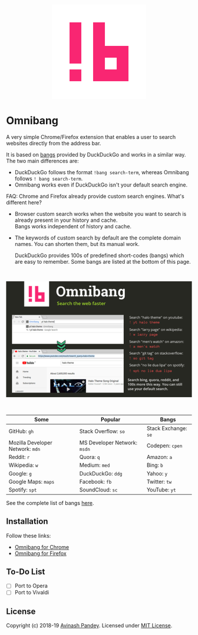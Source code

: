 <p align="center">
  <img src="img/omnibang-white-256.png" style="max-width:100%;">
</p>

# Omnibang

A very simple Chrome/Firefox extension that enables a user to search websites directly from the address bar.

It is based on [bangs](https://duckduckgo.com/bang) provided by DuckDuckGo and works in a similar way. The two main differences are:

- DuckDuckGo follows the format `!bang search-term`, whereas Omnibang follows `! bang search-term`.
- Omnibang works even if DuckDuckGo isn't your default search engine.

FAQ: Chrome and Firefox already provide custom search engines. What's different here?

- Browser custom search works when the website you want to search is already present in your history and cache.   
Bangs works independent of history and cache.

- The keywords of custom search by default are the complete domain names. You can shorten them, but its manual work.

  DuckDuckGo provides 100s of predefined short-codes (bangs) which are easy to remember. Some bangs are listed at the bottom of this page.

<br>

![Pictorial description of extension](/img/omnibang-banner-1280x800.png)

<br>

| Some | Popular | Bangs|
| --- | --- | --- |
| GitHub: `gh` | Stack Overflow: `so` | Stack Exchange: `se` |
| Mozilla Developer Network: `mdn` | MS Developer Network: `msdn` | Codepen: `cpen` |
| Reddit: `r` | Quora: `q` | Amazon: `a` |
| Wikipedia: `w` | Medium: `med` | Bing: `b` |
| Google: `g` | DuckDuckGo: `ddg` | Yahoo: `y` |
| Google Maps: `maps` | Facebook: `fb` | Twitter: `tw` |
| Spotify: `spt` | SoundCloud: `sc` | YouTube: `yt` |

See the complete list of bangs [here](https://duckduckgo.com/bang).

## Installation

Follow these links:

- [Omnibang for Chrome](https://chrome.google.com/webstore/detail/blmikombemiddkippgjijjgpdofliogo)
- [Omnibang for Firefox](https://addons.mozilla.org/en-GB/firefox/addon/omnibang/)

## To-Do List

- [ ] Port to Opera
- [ ] Port to Vivaldi

## License

Copyright (c) 2018-19 [Avinash Pandey](http://mrpandey.com). Licensed under [MIT License](https://github.com/mrpandey/omnibang/blob/master/LICENSE).
